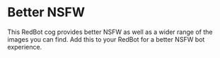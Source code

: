 # Better NSFW
This RedBot cog provides better NSFW as well as a wider range of the images you can find. Add this to your RedBot for a better NSFW bot experience.
